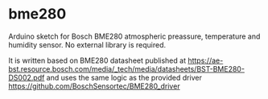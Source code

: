 # bme280
Arduino sketch for Bosch BME280 atmospheric preassure, temperature and humidity sensor. No external library is required.

It is written based on BME280 datasheet published at https://ae-bst.resource.bosch.com/media/_tech/media/datasheets/BST-BME280-DS002.pdf
and uses the same logic as the provided driver https://github.com/BoschSensortec/BME280_driver
